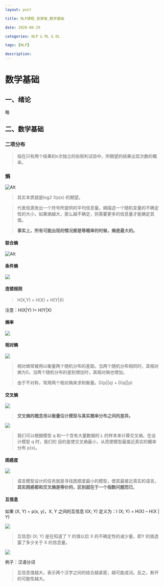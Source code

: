 ```yaml
---
layout: post

title: NLP课程_张家俊_数学基础

date: 2020-06-29

categories: NLP & ML & DL

tags: [NLP]

description: 
---
```



# 数学基础



## 一、绪论

略

## 二、数学基础

### 二项分布

> 指在只有两个结果的n次独立的伯努利试验中，所期望的结果出现次数的概率。

### 熵

![Alt](https://user-images.githubusercontent.com/35519242/85991804-88828480-ba26-11ea-8bdd-56807fa01c5e.png)

> 其实本质就是log2 1/p(x) 的期望。

> 代表信源发出一个符号所提供的平均信息量。熵描述一个随机变量的不确定性的大小，如果熵越大，那么越不确定，则需要更多的信息量才能确定其值。

> **事实上，所有可能出现的情况都是等概率的时候，熵是最大的。**

#### 联合熵

![Alt](https://user-images.githubusercontent.com/35519242/85991880-a9e37080-ba26-11ea-883d-8b920f074ad8.png) 

#### 条件熵

![](https://user-images.githubusercontent.com/35519242/85992008-ddbe9600-ba26-11ea-9972-8847f399f9e2.png) 

#### 连锁规则

> H(X,Y) = H(X) + H(Y|X)

注意：H(X|Y) != H(Y|X)

#### 熵率 

![](https://user-images.githubusercontent.com/35519242/85992057-ee6f0c00-ba26-11ea-8aaf-a60c78aef7f5.png)

#### **相对熵**

![](https://user-images.githubusercontent.com/35519242/85992092-fcbd2800-ba26-11ea-8cec-6ba33bdfedfb.png) 

>相对熵常被用以衡量两个随机分布的差距。当两个随机分布相同时，其相对熵为0。当两个随机分布的差别增加时，其相对熵也增加。

> 由于不对称，常用两个相对熵来求和衡量。D(p||q) + D(q||p)

#### 交叉熵

![](https://user-images.githubusercontent.com/35519242/85992155-0e063480-ba27-11ea-9f64-4d699c3eae3a.png) 

>**交叉熵的概念用以衡量估计模型与真实概率分布之间的差异。**

 ![](https://user-images.githubusercontent.com/35519242/85992212-1e1e1400-ba27-11ea-8851-78759ff711d3.png)

>我们可以根据模型 q 和一个含有大量数据的 L 的样本来计算交叉熵。在设计模型 q 时，我们的
>目的是使交叉熵最小，从而使模型最接近真实的概率分布 p(x)。

#### 困惑度 

![](https://user-images.githubusercontent.com/35519242/85992254-2f672080-ba27-11ea-9e0b-ba821d1746a8.png)

>语言模型设计的任务就是寻找困惑度最小的模型，使其最接近真实的语言。**其实困惑都和交叉熵是等价的，区别就在于一个指数问题而已**。

#### 互信息

如果 (X, Y) ~ p(x, y)，X, Y 之间的互信息 I(X; Y) 定义为：I (X; Y) = H(X) – H(X | Y)

![](https://user-images.githubusercontent.com/35519242/85992296-3e4dd300-ba27-11ea-81c5-6c6c27e8b320.png) 

> 互信息I (X; Y) 是在知道了 Y 的值以后 X 的不确定性的减少量，即Y 的值透露了多少关于 X 的信息量。

![](https://user-images.githubusercontent.com/35519242/85992334-4c9bef00-ba27-11ea-9842-7a0bc206b46c.png)

例子：汉语分词

>互信息值越大，表示两个汉字之间的结合越紧密，越可能成词。反之，断开的可能性越大。
